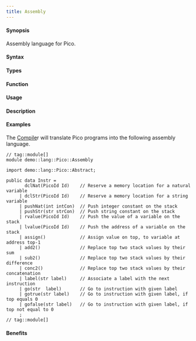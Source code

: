 ```yaml
---
title: Assembly
---
```


#### Synopsis

Assembly language for Pico.

#### Syntax

#### Types

#### Function
       
#### Usage

#### Description

#### Examples

The [Compile](/docs//Recipes/Languages/Pico/Compile)r will translate Pico programs into the following assembly language.

```rascal
// tag::module[]
module demo::lang::Pico::Assembly

import demo::lang::Pico::Abstract;

public data Instr =
       dclNat(PicoId Id)    // Reserve a memory location for a natural variable
     | dclStr(PicoId Id)    // Reserve a memory location for a string variable
     | pushNat(int intCon)  // Push integer constant on the stack
     | pushStr(str strCon)  // Push string constant on the stack
     | rvalue(PicoId Id)    // Push the value of a variable on the stack
     | lvalue(PicoId Id)    // Push the address of a variable on the stack
     | assign()             // Assign value on top, to variable at address top-1
     | add2()               // Replace top two stack values by their sum
     | sub2()               // Replace top two stack values by their difference
     | conc2()              // Replace top two stack values by their concatenation
     | label(str label)     // Associate a label with the next instruction
     | go(str  label)       // Go to instruction with given label
     | gotrue(str label)    // Go to instruction with given label, if top equals 0
     | gofalse(str label)   // Go to instruction with given label, if top not equal to 0
     ;
// tag::module[]     

```

                
#### Benefits


